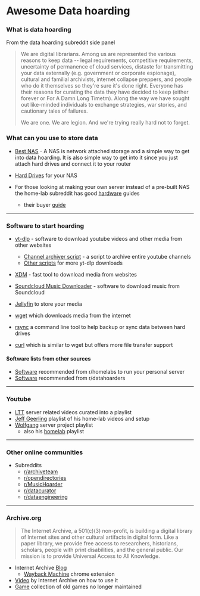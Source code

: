 # Awesome Data hoarding

### What is data hoarding

From the data hoarding subreddit side panel

> We are digital librarians. Among us are represented the various 
> reasons to keep data -- legal requirements, competitive requirements, 
> uncertainty of permanence of cloud services, distaste for transmitting 
> your data externally (e.g. government or corporate espionage), cultural 
> and familial archivists, internet collapse preppers, and people who do 
> it themselves so they're sure it's done right. Everyone has their 
> reasons for curating the data they have decided to keep (either forever 
> or For A Damn Long Timetm). Along the way we have sought out like-minded
>  individuals to exchange strategies, war stories, and cautionary tales 
> of failures.
> 
> We are one. We are legion. And we're trying really hard not to forget.

### What can you use to store data

- [Best NAS](https://www.pcmag.com/picks/the-best-nas-network-attached-storage-devices) - A NAS is network attached storage and a simple way to get into data hoarding. It is also simple way to get into it since you just attach hard drives and connect it to your router

- [Hard Drives](https://www.techradar.com/news/10-best-internal-desktop-and-laptop-hard-disk-drives-2016) for your NAS

- For those looking at making your own server instead of a pre-built NAS the home-lab subreddit has good [hardware](https://old.reddit.com/r/homelab/wiki/hardware) guides
  
  - their buyer [guide](https://old.reddit.com/r/homelab/wiki/buyingguide) 
---
### Software to start hoarding

- [yt-dlp](https://github.com/yt-dlp/yt-dlp) - software to download youtube videos and other media from other websites
  - [Channel archiver script](https://github.com/dmn001/youtube_channel_archiver) - a script to archive entire youtube channels
  - [Other scripts](https://github.com/TheFrenchGhosty/TheFrenchGhostys-Ultimate-YouTube-DL-Scripts-Collection) for more yt-dlp downloads
- [XDM](https://github.com/subhra74/xdm/tree/master) - fast tool to download media from websites

- [Soundcloud Music Downloader](https://github.com/flyingrub/scdl) - software to download music from Soundcloud

- [Jellyfin](https://github.com/jellyfin/jellyfin) to store your media

- [wget](https://www.gnu.org/software/wget/) which downloads media from the internet

- [rsync](https://rsync.samba.org/) a command line tool to help backup or sync data between hard drives

- [curl](https://curl.se/) which is similar to wget but offers more file transfer support 
#### Software lists from other sources
  - [Software](https://old.reddit.com/r/homelab/wiki/software) recommended from r/homelabs to run your personal server
  - [Software](https://old.reddit.com/r/DataHoarder/wiki/software) recommended from r/datahoarders 
---
### Youtube 
- [LTT](https://youtube.com/playlist?list=PL2sbMDF3KdElbjdBRjDiavSpBkrrl3-R4) server related videos curated into a playlist 
- [Jeff Geerling](https://youtube.com/playlist?list=PL2_OBreMn7FrsiSW0VDZjdq0xqUKkZYHT) playlist of his home-lab videos and setup
- [Wolfgang](https://youtube.com/playlist?list=PLkxWXio1KmRo65kTm77yqwSBNXa411WO3) server project playlist
  - also his [homelab](https://youtube.com/playlist?list=PLkxWXio1KmRoYK9y3tgrImS8GTkeUVOzZ) playlist
---
### Other online communities 
- Subreddits
  - [r/archiveteam](https://old.reddit.com/r/Archiveteam/)
  - [r/opendirectories](https://old.reddit.com/r/opendirectories/)
  - [r/MusicHoarder](https://old.reddit.com/r/musichoarder/)
  - [r/datacurator](https://old.reddit.com/r/datacurator/)
  - [r/dataengineering](https://old.reddit.com/r/dataengineering/)

---
### Archive.org
> The Internet Archive, a 501(c)(3) non-profit, is building a digital library of Internet sites and other cultural artifacts in digital form. Like a paper library, we provide free access to researchers, historians, scholars, people with print disabilities, and the general public. Our mission is to provide Universal Access to All Knowledge.

- Internet Archive [Blog](https://blog.archive.org/)
  - [Wayback Machine](https://chrome.google.com/webstore/detail/wayback-machine/fpnmgdkabkmnadcjpehmlllkndpkmiak) chrome extension 
- [Video](https://youtu.be/dCBy9z3f9Mw) by Internet Archive on how to use it
- [Game](https://youtu.be/Wx4Py7-WK7k) collection of old games no longer maintained  
